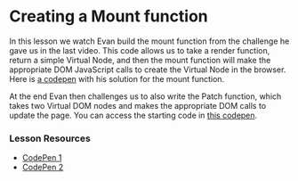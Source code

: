 # Creating a Mount function

In this lesson we watch Evan build the mount function from the challenge  he gave us in the last video.  This code allows us to take a render  function, return a simple Virtual Node, and then the mount function will make the appropriate DOM JavaScript calls to create the Virtual Node in the browser.  Here is [a codepen](https://codepen.io/GreggPollack/pen/zYvdpmr) with his solution for the mount function.

At the end Evan then challenges us to also write the Patch function,  which takes two Virtual DOM nodes and makes the appropriate DOM calls to update the page.  You can access the starting code in [this codepen](https://codepen.io/GreggPollack/pen/xxwLYbq?editors=1000).

### Lesson Resources

- [CodePen 1](https://codepen.io/GreggPollack/pen/zYvdpmr)
- [CodePen 2](https://codepen.io/GreggPollack/pen/xxwLYbq?editors=1000)

